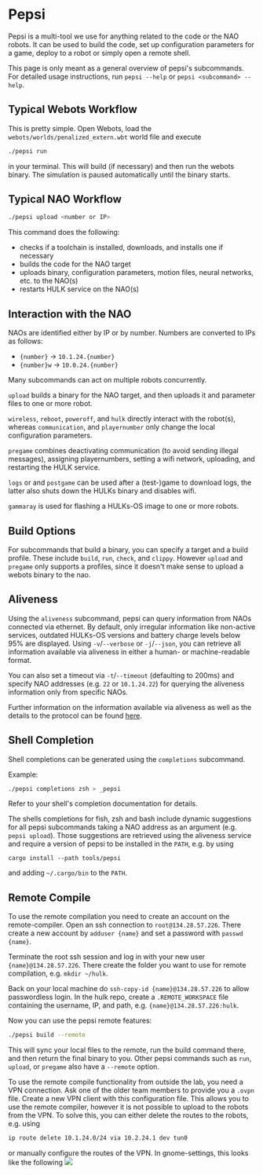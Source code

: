 # Pepsi

Pepsi is a multi-tool we use for anything related to the code or the NAO robots.
It can be used to build the code, set up configuration parameters for a game, deploy to a robot or simply open a remote shell.

This page is only meant as a general overview of pepsi's subcommands.
For detailed usage instructions, run `pepsi --help` or `pepsi <subcommand> --help`.

## Typical Webots Workflow

This is pretty simple. Open Webots, load the `webots/worlds/penalized_extern.wbt` world file and execute

```bash
./pepsi run
```

in your terminal. This will build (if necessary) and then run the webots binary.
The simulation is paused automatically until the binary starts.

## Typical NAO Workflow

```bash
./pepsi upload <number or IP>
```

This command does the following:

- checks if a toolchain is installed, downloads, and installs one if necessary
- builds the code for the NAO target
- uploads binary, configuration parameters, motion files, neural networks, etc. to the NAO(s)
- restarts HULK service on the NAO(s)

## Interaction with the NAO

NAOs are identified either by IP or by number.
Numbers are converted to IPs as follows:

- `{number}` -> `10.1.24.{number}`
- `{number}w` -> `10.0.24.{number}`

Many subcommands can act on multiple robots concurrently.

`upload` builds a binary for the NAO target, and then uploads it and parameter files to one or more robot.

`wireless`, `reboot`, `poweroff`, and `hulk` directly interact with the robot(s), whereas `communication`, and `playernumber` only change the local configuration parameters.

`pregame` combines deactivating communication (to avoid sending illegal messages), assigning playernumbers, setting a wifi network, uploading, and restarting the HULK service.

`logs` or and `postgame` can be used after a (test-)game to download logs, the latter also shuts down the HULKs binary and disables wifi.

`gammaray` is used for flashing a HULKs-OS image to one or more robots.

## Build Options

For subcommands that build a binary, you can specify a target and a build profile.
These include `build`, `run`, `check`, and `clippy`.
However `upload` and `pregame` only supports a profiles, since it doesn't make sense to upload a webots binary to the nao.

## Aliveness

Using the `aliveness` subcommand, pepsi can query information from NAOs connected via ethernet. By default, only irregular information like non-active services, outdated HULKs-OS versions and battery charge levels below 95% are displayed. Using `-v`/`--verbose` or `-j`/`--json`, you can retrieve all information available via aliveness in either a human- or machine-readable format.

You can also set a timeout via `-t`/`--timeout` (defaulting to 200ms) and specify NAO addresses (e.g. `22` or `10.1.24.22`) for querying the aliveness information only from specific NAOs.

Further information on the information available via aliveness as well as the details to the protocol can be found [here](./aliveness.md).

## Shell Completion

Shell completions can be generated using the `completions` subcommand.

Example:

```bash
./pepsi completions zsh > _pepsi
```

Refer to your shell's completion documentation for details.

The shells completions for fish, zsh and bash include dynamic suggestions for all pepsi subcommands taking a NAO address as an argument (e.g. `pepsi upload`).
Those suggestions are retrieved using the aliveness service and require a version of pepsi to be installed in the `PATH`, e.g. by using

```
cargo install --path tools/pepsi
```

and adding `~/.cargo/bin` to the `PATH`.

## Remote Compile

To use the remote compilation you need to create an account on the remote-compiler.
Open an ssh connection to ```root@134.28.57.226```.
There create a new account by ```adduser {name}``` and set a password with ```passwd {name}```.

Terminate the root ssh session and log in with your new user ```{name}@134.28.57.226```.
There create the folder you want to use for remote compilation, e.g. `mkdir ~/hulk`.

Back on your local machine do ```ssh-copy-id {name}@134.28.57.226``` to allow passwordless login.
In the hulk repo, create a `.REMOTE_WORKSPACE` file containing the username, IP, and path, e.g. `{name}@134.28.57.226:hulk`.

Now you can use the pepsi remote features:

```bash
./pepsi build --remote
```

This will sync your local files to the remote, run the build command there, and then return the final binary to you.
Other pepsi commands such as `run`, `upload`, or `pregame` also have a `--remote` option.

To use the remote compile functionality from outside the lab, you need a VPN connection.
Ask one of the older team members to provide you a `.ovpn` file. Create a new VPN client with this configuration file.
This allows you to use the remote compiler, however it is not possible to upload to the robots from the VPN.
To solve this, you can either delete the routes to the robots, e.g. using
```bash
ip route delete 10.1.24.0/24 via 10.2.24.1 dev tun0
```
or manually configure the routes of the VPN.
In gnome-settings, this looks like the following
![](./gnome-settings-vpn-manual.png)